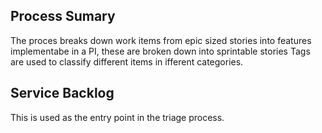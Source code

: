 ## Process Sumary
The proces breaks down work items from epic sized stories into
features implementabe in a PI, these are broken down into sprintable stories
Tags are used to classify different items in ifferent categories.


 
## Service Backlog
This is used as the entry point in the triage process.

